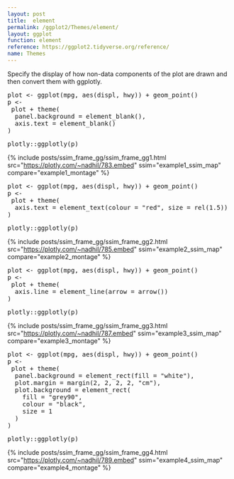 ```yaml
---
layout: post
title:  element
permalink: /ggplot2/Themes/element/
layout: ggplot
function: element
reference: https://ggplot2.tidyverse.org/reference/
name: Themes
---
```


Specify the display of how non-data components of the plot are drawn and then convert them with ggplotly.








<pre class="mcode">
plot <- ggplot(mpg, aes(displ, hwy)) + geom_point()
p <-    
 plot + theme(
  panel.background = element_blank(),
  axis.text = element_blank()
)
</pre>


<pre class="mcode">
plotly::ggplotly(p)
</pre>

{% include posts/ssim_frame_gg/ssim_frame_gg1.html src="https://plotly.com/~nadhil/783.embed" ssim="example1_ssim_map" compare="example1_montage" %}







<pre class="mcode">
plot <- ggplot(mpg, aes(displ, hwy)) + geom_point()
p <-    
 plot + theme(
  axis.text = element_text(colour = "red", size = rel(1.5))
)
</pre>


<pre class="mcode">
plotly::ggplotly(p)
</pre>

{% include posts/ssim_frame_gg/ssim_frame_gg2.html src="https://plotly.com/~nadhil/785.embed" ssim="example2_ssim_map" compare="example2_montage" %}







<pre class="mcode">
plot <- ggplot(mpg, aes(displ, hwy)) + geom_point()
p <-    
 plot + theme(
  axis.line = element_line(arrow = arrow())
)
</pre>


<pre class="mcode">
plotly::ggplotly(p)
</pre>

{% include posts/ssim_frame_gg/ssim_frame_gg3.html src="https://plotly.com/~nadhil/787.embed" ssim="example3_ssim_map" compare="example3_montage" %}







<pre class="mcode">
plot <- ggplot(mpg, aes(displ, hwy)) + geom_point()
p <-    
 plot + theme(
  panel.background = element_rect(fill = "white"),
  plot.margin = margin(2, 2, 2, 2, "cm"),
  plot.background = element_rect(
    fill = "grey90",
    colour = "black",
    size = 1
  )
)
</pre>


<pre class="mcode">
plotly::ggplotly(p)
</pre>

{% include posts/ssim_frame_gg/ssim_frame_gg4.html src="https://plotly.com/~nadhil/789.embed" ssim="example4_ssim_map" compare="example4_montage" %}



